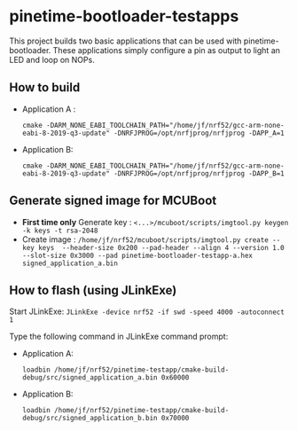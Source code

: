 # pinetime-bootloader-testapps 
This project builds two basic applications that can be used with pinetime-bootloader.
These applications simply configure a pin as output to light an LED and loop on NOPs.

## How to build

 - Application A : 
    
    `cmake -DARM_NONE_EABI_TOOLCHAIN_PATH="/home/jf/nrf52/gcc-arm-none-eabi-8-2019-q3-update" -DNRFJPROG=/opt/nrfjprog/nrfjprog -DAPP_A=1`

 - Application B:
 
    `cmake -DARM_NONE_EABI_TOOLCHAIN_PATH="/home/jf/nrf52/gcc-arm-none-eabi-8-2019-q3-update" -DNRFJPROG=/opt/nrfjprog/nrfjprog -DAPP_B=1`

## Generate signed image for MCUBoot

 - **First time only** Generate key : `<...>/mcuboot/scripts/imgtool.py keygen -k keys -t rsa-2048`
 - Create image : `/home/jf/nrf52/mcuboot/scripts/imgtool.py create --key keys  --header-size 0x200 --pad-header --align 4 --version 1.0 --slot-size 0x3000 --pad pinetime-bootloader-testapp-a.hex signed_application_a.bin`

## How to flash (using JLinkExe)

Start JLinkExe: `JLinkExe -device nrf52 -if swd -speed 4000 -autoconnect 1`

Type the following command in JLinkExe command prompt:

 - Application A:
 
   `loadbin /home/jf/nrf52/pinetime-testapp/cmake-build-debug/src/signed_application_a.bin 0x60000`
   
 - Application B:
 
   `loadbin /home/jf/nrf52/pinetime-testapp/cmake-build-debug/src/signed_application_b.bin 0x70000`